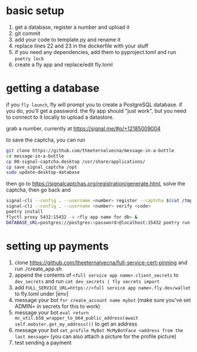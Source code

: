  # basic setup

1. get a database, register a number and upload it
2. git commit
3. add your code to template.py and rename it
4. replace lines 22 and 23 in the dockerfile with your stuff
5. if you need any dependencies, add them to pyproject.toml and run `poetry lock` 
5. create a fly app and replace/edit fly.toml


# getting a database

if you `fly launch`, fly will prompt you to create a PostgreSQL database. if you do, you'll get a password. the fly app should "just work", but you need to connect to it locally to upload a datastore.

grab a number, currently at <https://signal.me/#p/+12185009004>

to save the captcha, you can run 

```bash
git clone https://github.com/theeternalvecna/message-in-a-bottle
cd message-in-a-bottle
cp 00-signal-captcha.desktop /usr/share/applications/
cp save_signal_captcha /opt
sudo update-desktop-database
```

then go to <https://signalcaptchas.org/registration/generate.html>, solve the captcha, then go back and

```bash
signal-cli --config . --username <number> register --captcha $(cat /tmp/captcha)`
signal-cli --config . --username <number> verify <code>
poetry install 
flyctl proxy 5432:15432 -a <fly app name for db> &
DATABASE_URL=postgres://postgres:<password>@localhost:15432 poetry run python -m forest.datastore upload --path . "testbot9000"
```

# setting up payments

1. clone https://github.com/theeternalvecna/full-service-cert-pinning and run ./create_app.sh
2. append the contents of `<full service app name>.client_secrets` to `dev_secrets` and run `cat dev_secrets | fly secrets import`
3. add `FULL_SERVICE_URL=https://<full service app name>.fly.dev/wallet` to fly.toml under [env]
4. message your bot `fsr create_account name mybot` (make sure you've set ADMIN=<your number> in secrets for this to work)
5. message your bot `eval return mc_util.b58_wrapper_to_b64_public_address(await self.mobster.get_my_address())` to get an address 
6. message your bot `set_profile MyBot McMyBotFace <address from the last message>` (you can also attach a picture for the profile picture)
7. test sending a payment

